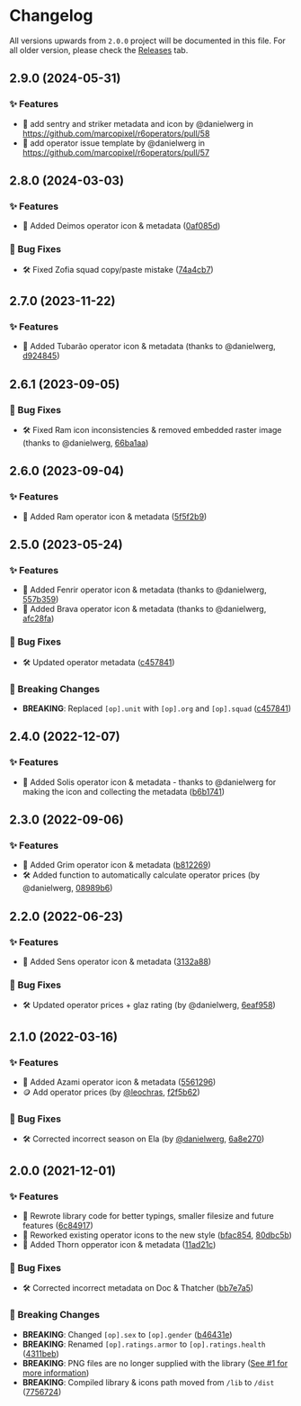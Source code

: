# Changelog

All versions upwards from `2.0.0` project will be documented in this file. For all older version, please check the [Releases](https://github.com/marcopixel/r6operators/releases/) tab.

## 2.9.0 (2024-05-31)

### ✨ Features
* 🌟 add sentry and striker metadata and icon by @danielwerg in https://github.com/marcopixel/r6operators/pull/58
* 📝 add operator issue template by @danielwerg in https://github.com/marcopixel/r6operators/pull/57


## 2.8.0 (2024-03-03)

### ✨ Features

- 🌟 Added Deimos operator icon & metadata ([0af085d](https://github.com/marcopixel/r6operators/commit/0af085d0130f794ed69ef3c03d63773eda77aca1))

### 🐛 Bug Fixes

- 🛠 Fixed Zofia squad copy/paste mistake ([74a4cb7](https://github.com/marcopixel/r6operators/commit/74a4cb70b87e0098f0fc618c80ed55d316aea8f8))


## 2.7.0 (2023-11-22)

### ✨ Features

- 🌟 Added Tubarão operator icon & metadata (thanks to @danielwerg, [d924845](https://github.com/marcopixel/r6operators/commit/d924845f279b2910300468b3291fe4a89fcccbe4))

## 2.6.1 (2023-09-05)

### 🐛 Bug Fixes

- 🛠 Fixed Ram icon inconsistencies & removed embedded raster image (thanks to @danielwerg, [66ba1aa](https://github.com/marcopixel/r6operators/commit/66ba1aa855932acf18547d6dc7b6546810c40ff0))

## 2.6.0 (2023-09-04)

### ✨ Features

- 🌟 Added Ram operator icon & metadata ([5f5f2b9](https://github.com/marcopixel/r6operators/commit/5f5f2b9a2bd59497383535c9b9155c0d26707aa1))

## 2.5.0 (2023-05-24)

### ✨ Features

- 🌟 Added Fenrir operator icon & metadata (thanks to @danielwerg, [557b359](https://github.com/marcopixel/r6operators/commit/557b359e7af2e9d761a67a58739e19c4ba6e41e2))
- 🌟 Added Brava operator icon & metadata (thanks to @danielwerg, [afc28fa](https://github.com/marcopixel/r6operators/commit/afc28fa35fbb157e7e0d1d2ff1e04778dc45180f))

### 🐛 Bug Fixes

- 🛠 Updated operator metadata ([c457841](https://github.com/marcopixel/r6operators/commit/c4578413e73a71a1a172022e41db53003ebae618))

### 🚨 Breaking Changes

- **BREAKING**: Replaced `[op].unit` with `[op].org` and `[op].squad` ([c457841](https://github.com/marcopixel/r6operators/commit/c4578413e73a71a1a172022e41db53003ebae618))

## 2.4.0 (2022-12-07)

### ✨ Features

- 🌟 Added Solis operator icon & metadata - thanks to @danielwerg for making the icon and collecting the metadata ([b6b1741](https://github.com/marcopixel/r6operators/commit/b6b17413ee3a8cb4b3dc4328c2ab36062363208a))

## 2.3.0 (2022-09-06)

### ✨ Features

- 🌟 Added Grim operator icon & metadata ([b812269](https://github.com/marcopixel/r6operators/commit/b81226947cedca55a62ac3dfb5ebe1f62548dbc5))
- 🛠 Added function to automatically calculate operator prices (by @danielwerg, [08989b6](https://github.com/marcopixel/r6operators/commit/08989b6666b2d1fc5fbe7fccdbb3b067fbdaea7a))

## 2.2.0 (2022-06-23)

### ✨ Features

- 🌟 Added Sens operator icon & metadata ([3132a88](https://github.com/marcopixel/r6operators/commit/3132a88e0d8f3b4dd4e7fd1acfb7fa1040651f99))

### 🐛 Bug Fixes

- 🛠 Updated operator prices + glaz rating (by @danielwerg, [6eaf958](https://github.com/marcopixel/r6operators/commit/6eaf958e24fcaba0b01ba5be7f351348606a867c))

## 2.1.0 (2022-03-16)

### ✨ Features

- 🌟 Added Azami operator icon & metadata ([5561296](https://github.com/marcopixel/r6operators/commit/55612961add5b512896f388e31af96bb8f07f49c))
- 🪙 Add operator prices (by [@leochras](https://github.com/leochras), [f2f5b62](https://github.com/marcopixel/r6operators/commit/f2f5b62a1c29b2b023126d1a9af8bca8dce1936f))

### 🐛 Bug Fixes

- 🛠 Corrected incorrect season on Ela (by [@danielwerg](https://github.com/danielwerg), [6a8e270](https://github.com/marcopixel/r6operators/commit/6a8e27019e96dd3a9a17dba04065e3737fd76800))

## 2.0.0 (2021-12-01)

### ✨ Features

- 📝 Rewrote library code for better typings, smaller filesize and future features ([6c84917](https://github.com/marcopixel/r6operators/commit/6c8491729761d3929a55597b655f41d091cce0ec))
- 🎨 Reworked existing operator icons to the new style ([bfac854](https://github.com/marcopixel/r6operators/commit/bfac85442b01429553996428659bae1eee87ffb6), [80dbc5b](https://github.com/marcopixel/r6operators/commit/80dbc5b577449bf39dc50175115fb86c7aa410ea))
- 🌟 Added Thorn opperator icon & metadata ([11ad21c](https://github.com/marcopixel/r6operators/commit/11ad21c2ae109c867203bc5782cf6bb3804cfb8f))

### 🐛 Bug Fixes

- 🛠 Corrected incorrect metadata on Doc & Thatcher ([bb7e7a5](https://github.com/marcopixel/r6operators/commit/bb7e7a5d185026dfddb24f58da01295f123fa52a))

### 🚨 Breaking Changes

- **BREAKING**: Changed `[op].sex` to `[op].gender` ([b46431e](https://github.com/marcopixel/r6operators/commit/b46431e2e2181083c120948161fe91c77e4fc4cf))
- **BREAKING**: Renamed `[op].ratings.armor` to `[op].ratings.health` ([4311beb](https://github.com/marcopixel/r6operators/commit/4311beb57cc80ae2562631c83e6d6bbf2bad2b0a))
- **BREAKING**: PNG files are no longer supplied with the library ([See #1 for more information](https://github.com/marcopixel/r6operators/issues/1#issuecomment-861881904))
- **BREAKING**: Compiled library & icons path moved from `/lib` to `/dist` ([7756724](https://github.com/marcopixel/r6operators/commit/7756724e0f2d56cf7cc8521da8727c0804af06da))
